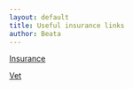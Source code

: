 ```yaml
---
layout: default
title: Useful insurance links
author: Beata
---
```


[Insurance](http://www.agria.se/)


[Vet](http://www.hitta.se/ahlbergs+veterin%C3%A4rpraktik+ab/stockholm/xWZ41qooAK?vad=&var=)
